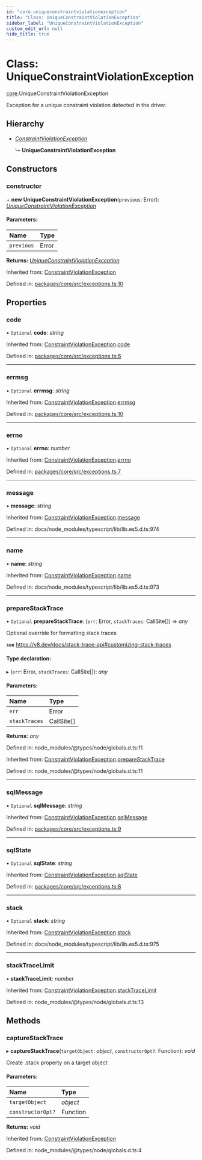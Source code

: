 ```yaml
---
id: "core.uniqueconstraintviolationexception"
title: "Class: UniqueConstraintViolationException"
sidebar_label: "UniqueConstraintViolationException"
custom_edit_url: null
hide_title: true
---
```


# Class: UniqueConstraintViolationException

[core](../modules/core.md).UniqueConstraintViolationException

Exception for a unique constraint violation detected in the driver.

## Hierarchy

* [*ConstraintViolationException*](core.constraintviolationexception.md)

  ↳ **UniqueConstraintViolationException**

## Constructors

### constructor

\+ **new UniqueConstraintViolationException**(`previous`: Error): [*UniqueConstraintViolationException*](core.uniqueconstraintviolationexception.md)

#### Parameters:

Name | Type |
:------ | :------ |
`previous` | Error |

**Returns:** [*UniqueConstraintViolationException*](core.uniqueconstraintviolationexception.md)

Inherited from: [ConstraintViolationException](core.constraintviolationexception.md)

Defined in: [packages/core/src/exceptions.ts:10](https://github.com/mikro-orm/mikro-orm/blob/bcf1a0899b/packages/core/src/exceptions.ts#L10)

## Properties

### code

• `Optional` **code**: *string*

Inherited from: [ConstraintViolationException](core.constraintviolationexception.md).[code](core.constraintviolationexception.md#code)

Defined in: [packages/core/src/exceptions.ts:6](https://github.com/mikro-orm/mikro-orm/blob/bcf1a0899b/packages/core/src/exceptions.ts#L6)

___

### errmsg

• `Optional` **errmsg**: *string*

Inherited from: [ConstraintViolationException](core.constraintviolationexception.md).[errmsg](core.constraintviolationexception.md#errmsg)

Defined in: [packages/core/src/exceptions.ts:10](https://github.com/mikro-orm/mikro-orm/blob/bcf1a0899b/packages/core/src/exceptions.ts#L10)

___

### errno

• `Optional` **errno**: *number*

Inherited from: [ConstraintViolationException](core.constraintviolationexception.md).[errno](core.constraintviolationexception.md#errno)

Defined in: [packages/core/src/exceptions.ts:7](https://github.com/mikro-orm/mikro-orm/blob/bcf1a0899b/packages/core/src/exceptions.ts#L7)

___

### message

• **message**: *string*

Inherited from: [ConstraintViolationException](core.constraintviolationexception.md).[message](core.constraintviolationexception.md#message)

Defined in: docs/node_modules/typescript/lib/lib.es5.d.ts:974

___

### name

• **name**: *string*

Inherited from: [ConstraintViolationException](core.constraintviolationexception.md).[name](core.constraintviolationexception.md#name)

Defined in: docs/node_modules/typescript/lib/lib.es5.d.ts:973

___

### prepareStackTrace

• `Optional` **prepareStackTrace**: (`err`: Error, `stackTraces`: CallSite[]) => *any*

Optional override for formatting stack traces

**`see`** https://v8.dev/docs/stack-trace-api#customizing-stack-traces

#### Type declaration:

▸ (`err`: Error, `stackTraces`: CallSite[]): *any*

#### Parameters:

Name | Type |
:------ | :------ |
`err` | Error |
`stackTraces` | CallSite[] |

**Returns:** *any*

Defined in: node_modules/@types/node/globals.d.ts:11

Inherited from: [ConstraintViolationException](core.constraintviolationexception.md).[prepareStackTrace](core.constraintviolationexception.md#preparestacktrace)

Defined in: node_modules/@types/node/globals.d.ts:11

___

### sqlMessage

• `Optional` **sqlMessage**: *string*

Inherited from: [ConstraintViolationException](core.constraintviolationexception.md).[sqlMessage](core.constraintviolationexception.md#sqlmessage)

Defined in: [packages/core/src/exceptions.ts:9](https://github.com/mikro-orm/mikro-orm/blob/bcf1a0899b/packages/core/src/exceptions.ts#L9)

___

### sqlState

• `Optional` **sqlState**: *string*

Inherited from: [ConstraintViolationException](core.constraintviolationexception.md).[sqlState](core.constraintviolationexception.md#sqlstate)

Defined in: [packages/core/src/exceptions.ts:8](https://github.com/mikro-orm/mikro-orm/blob/bcf1a0899b/packages/core/src/exceptions.ts#L8)

___

### stack

• `Optional` **stack**: *string*

Inherited from: [ConstraintViolationException](core.constraintviolationexception.md).[stack](core.constraintviolationexception.md#stack)

Defined in: docs/node_modules/typescript/lib/lib.es5.d.ts:975

___

### stackTraceLimit

• **stackTraceLimit**: *number*

Inherited from: [ConstraintViolationException](core.constraintviolationexception.md).[stackTraceLimit](core.constraintviolationexception.md#stacktracelimit)

Defined in: node_modules/@types/node/globals.d.ts:13

## Methods

### captureStackTrace

▸ **captureStackTrace**(`targetObject`: *object*, `constructorOpt?`: Function): *void*

Create .stack property on a target object

#### Parameters:

Name | Type |
:------ | :------ |
`targetObject` | *object* |
`constructorOpt?` | Function |

**Returns:** *void*

Inherited from: [ConstraintViolationException](core.constraintviolationexception.md)

Defined in: node_modules/@types/node/globals.d.ts:4

